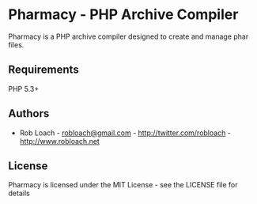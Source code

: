 Pharmacy - PHP Archive Compiler
===============================

Pharmacy is a PHP archive compiler designed to create and manage phar files.

Requirements
------------

PHP 5.3+

Authors
-------

* Rob Loach - <robloach@gmail.com> - <http://twitter.com/robloach> - <http://www.robloach.net>

License
-------

Pharmacy is licensed under the MIT License - see the LICENSE file for details
